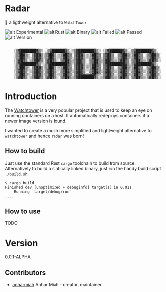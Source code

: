 # Radar

📡 a ligthweight alternative to `WatchTower`

![alt Experimental](https://img.shields.io/badge/Type-Experimental-red.svg)
![alt Rust](https://img.shields.io/badge/Language-Rust-orange.svg)
![alt Binary](https://img.shields.io/badge/Architecture-binary-green.svg)
![alt Failed](https://img.shields.io/badge/Failed-👎_0-red.svg)
![alt Passed](https://img.shields.io/badge/Passed-👍_0-green.svg)
![alt Version](https://img.shields.io/badge/version-0.0.1_BETA-blue.svg)

```console

    ░▒▓███████▓▒░ ░▒▓██████▓▒░░▒▓███████▓▒░ ░▒▓██████▓▒░░▒▓███████▓▒░
    ░▒▓█▓▒░░▒▓█▓▒░▒▓█▓▒░░▒▓█▓▒░▒▓█▓▒░░▒▓█▓▒░▒▓█▓▒░░▒▓█▓▒░▒▓█▓▒░░▒▓█▓▒░
    ░▒▓█▓▒░░▒▓█▓▒░▒▓█▓▒░░▒▓█▓▒░▒▓█▓▒░░▒▓█▓▒░▒▓█▓▒░░▒▓█▓▒░▒▓█▓▒░░▒▓█▓▒░
    ░▒▓███████▓▒░░▒▓████████▓▒░▒▓█▓▒░░▒▓█▓▒░▒▓████████▓▒░▒▓███████▓▒░
    ░▒▓█▓▒░░▒▓█▓▒░▒▓█▓▒░░▒▓█▓▒░▒▓█▓▒░░▒▓█▓▒░▒▓█▓▒░░▒▓█▓▒░▒▓█▓▒░░▒▓█▓▒░
    ░▒▓█▓▒░░▒▓█▓▒░▒▓█▓▒░░▒▓█▓▒░▒▓█▓▒░░▒▓█▓▒░▒▓█▓▒░░▒▓█▓▒░▒▓█▓▒░░▒▓█▓▒░
    ░▒▓█▓▒░░▒▓█▓▒░▒▓█▓▒░░▒▓█▓▒░▒▓███████▓▒░░▒▓█▓▒░░▒▓█▓▒░▒▓█▓▒░░▒▓█▓▒░

```

# Introduction

The [Watchtower](https://github.com/containrrr/watchtower/) is a very popular project that is used to keep an
eye on running containers on a host. It automatically redeploys containers if a newer image version is found.

I wanted to create a much more simplified and lightweight alternative to `watchtower` and hence `radar` was born!

## How to build

Just use the standard Rust `cargo` toolchain to build from source. Alternatively to build a statically
linked binary, just run the handy build script `./build.sh`.

```console
$ cargo build
Finished dev [unoptimized + debuginfo] target(s) in 0.01s
    Running `target/debug/ron`
....
```

## How to use

TODO

# Version

0.0.1-ALPHA

## Contributors

- [anharmiah](https://github.com/anharhussainmiah) Anhar Miah - creator, maintainer

